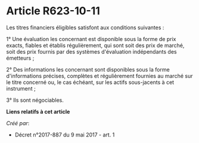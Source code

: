 # Article R623-10-11

Les titres financiers éligibles satisfont aux conditions suivantes :

1° Une évaluation les concernant est disponible sous la forme de prix exacts, fiables et établis régulièrement, qui sont soit
des prix de marché, soit des prix fournis par des systèmes d'évaluation indépendants des émetteurs ;

2° Des informations les concernant sont disponibles sous la forme d'informations précises, complètes et régulièrement
fournies au marché sur le titre concerné ou, le cas échéant, sur les actifs sous-jacents à cet instrument ;

3° Ils sont négociables.

**Liens relatifs à cet article**

_Créé par_:

  - Décret n°2017-887 du 9 mai 2017 - art. 1
